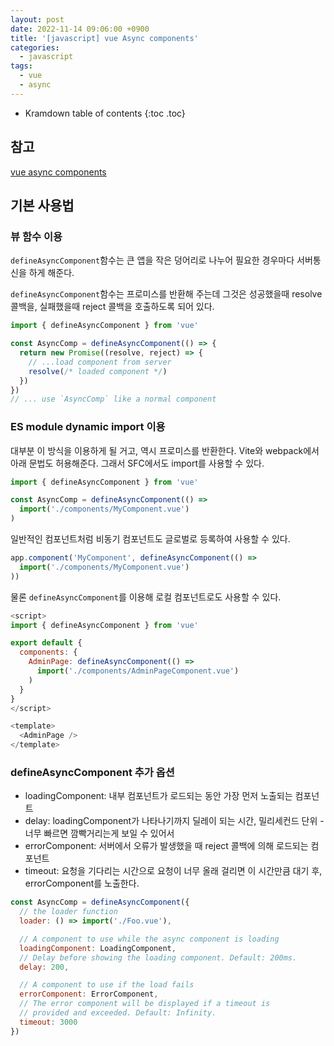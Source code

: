 ```yaml
---
layout: post
date: 2022-11-14 09:06:00 +0900
title: '[javascript] vue Async components'
categories:
  - javascript
tags:
  - vue
  - async
---
```


* Kramdown table of contents
{:toc .toc}

## 참고

[vue async components](https://vuejs.org/guide/components/async.html)


## 기본 사용법

### 뷰 함수 이용

`defineAsyncComponent`함수는 큰 앱을 작은 덩어리로 나누어 필요한 경우마다 서버통신을 하게 해준다.    

`defineAsyncComponent`함수는 프로미스를 반환해 주는데 그것은 성공했을때 resolve 콜백을, 실패했을때 reject 콜백을 호출하도록 되어 있다. 


```js
import { defineAsyncComponent } from 'vue'

const AsyncComp = defineAsyncComponent(() => {
  return new Promise((resolve, reject) => {
    // ...load component from server
    resolve(/* loaded component */)
  })
})
// ... use `AsyncComp` like a normal component
```

### ES module dynamic import 이용

대부분 이 방식을 이용하게 될 거고, 역시 프로미스를 반환한다. Vite와 webpack에서 아래 문법도 허용해준다. 그래서 SFC에서도 import를 사용할 수 있다.  

```js
import { defineAsyncComponent } from 'vue'

const AsyncComp = defineAsyncComponent(() =>
  import('./components/MyComponent.vue')
)
```

일반적인 컴포넌트처럼 비동기 컴포넌트도 글로벌로 등록하여 사용할 수 있다.   

```js
app.component('MyComponent', defineAsyncComponent(() =>
  import('./components/MyComponent.vue')
))
```

물론 `defineAsyncComponent`를 이용해 로컬 컴포넌트로도 사용할 수 있다. 


```js
<script>
import { defineAsyncComponent } from 'vue'

export default {
  components: {
    AdminPage: defineAsyncComponent(() =>
      import('./components/AdminPageComponent.vue')
    )
  }
}
</script>

<template>
  <AdminPage />
</template>
```

### defineAsyncComponent 추가 옵션

- loadingComponent: 내부 컴포넌트가 로드되는 동안 가장 먼저 노출되는 컴포넌트
- delay: loadingComponent가 나타나기까지 딜레이 되는 시간, 밀리세컨드 단위 - 너무 빠르면 깜빡거리는게 보일 수 있어서
- errorComponent: 서버에서 오류가 발생했을 때 reject 콜백에 의해 로드되는 컴포넌트
- timeout: 요청을 기다리는 시간으로 요청이 너무 올래 걸리면 이 시간만큼 대기 후, errorComponent를 노출한다.  


```js
const AsyncComp = defineAsyncComponent({
  // the loader function
  loader: () => import('./Foo.vue'),

  // A component to use while the async component is loading
  loadingComponent: LoadingComponent,
  // Delay before showing the loading component. Default: 200ms.
  delay: 200,

  // A component to use if the load fails
  errorComponent: ErrorComponent,
  // The error component will be displayed if a timeout is
  // provided and exceeded. Default: Infinity.
  timeout: 3000
})
```
